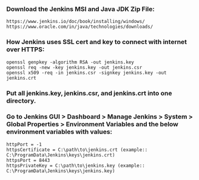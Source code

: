 ### Download the Jenkins MSI and Java JDK Zip File:
```
https://www.jenkins.io/doc/book/installing/windows/
https://www.oracle.com/in/java/technologies/downloads/
```

### How Jenkins uses SSL cert and key to connect with internet over HTTPS:
```
openssl genpkey -algorithm RSA -out jenkins.key
openssl req -new -key jenkins.key -out jenkins.csr
openssl x509 -req -in jenkins.csr -signkey jenkins.key -out jenkins.crt
```
### Put all jenkins.key, jenkins.csr, and jenkins.crt into one directory.
### Go to Jenkins GUI > Dashboard > Manage Jenkins > System > Global Properties > Environment Variables and the below environment variables with values:
```
httpPort = -1
httpsCertificate = C:\path\to\jenkins.crt (example:: C:\ProgramData\Jenkins\keys\jenkins.crt)
httpsPort = 8443
httpsPrivateKey = C:\path\to\jenkins.key (example:: C:\ProgramData\Jenkins\keys\jenkins.key)
```
